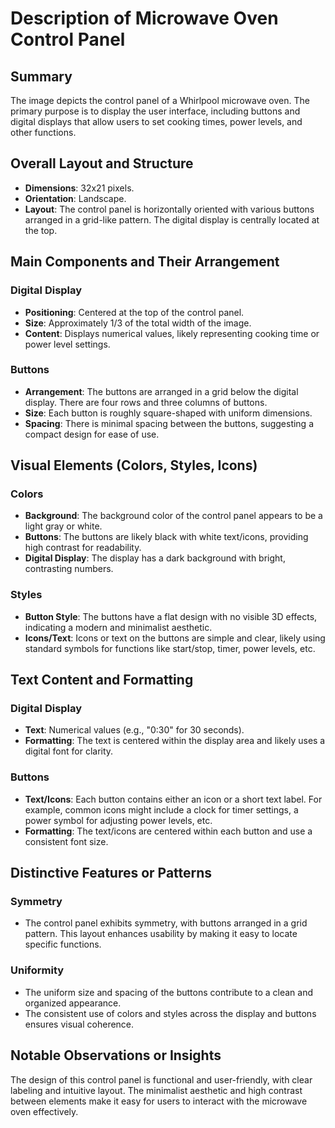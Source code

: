 # Description of Microwave Oven Control Panel

## Summary
The image depicts the control panel of a Whirlpool microwave oven. The primary purpose is to display the user interface, including buttons and digital displays that allow users to set cooking times, power levels, and other functions.

## Overall Layout and Structure
- **Dimensions**: 32x21 pixels.
- **Orientation**: Landscape.
- **Layout**: The control panel is horizontally oriented with various buttons arranged in a grid-like pattern. The digital display is centrally located at the top.

## Main Components and Their Arrangement

### Digital Display
- **Positioning**: Centered at the top of the control panel.
- **Size**: Approximately 1/3 of the total width of the image.
- **Content**: Displays numerical values, likely representing cooking time or power level settings.

### Buttons
- **Arrangement**: The buttons are arranged in a grid below the digital display. There are four rows and three columns of buttons.
- **Size**: Each button is roughly square-shaped with uniform dimensions.
- **Spacing**: There is minimal spacing between the buttons, suggesting a compact design for ease of use.

## Visual Elements (Colors, Styles, Icons)

### Colors
- **Background**: The background color of the control panel appears to be a light gray or white.
- **Buttons**: The buttons are likely black with white text/icons, providing high contrast for readability.
- **Digital Display**: The display has a dark background with bright, contrasting numbers.

### Styles
- **Button Style**: The buttons have a flat design with no visible 3D effects, indicating a modern and minimalist aesthetic.
- **Icons/Text**: Icons or text on the buttons are simple and clear, likely using standard symbols for functions like start/stop, timer, power levels, etc.

## Text Content and Formatting

### Digital Display
- **Text**: Numerical values (e.g., "0:30" for 30 seconds).
- **Formatting**: The text is centered within the display area and likely uses a digital font for clarity.

### Buttons
- **Text/Icons**: Each button contains either an icon or a short text label. For example, common icons might include a clock for timer settings, a power symbol for adjusting power levels, etc.
- **Formatting**: The text/icons are centered within each button and use a consistent font size.

## Distinctive Features or Patterns

### Symmetry
- The control panel exhibits symmetry, with buttons arranged in a grid pattern. This layout enhances usability by making it easy to locate specific functions.

### Uniformity
- The uniform size and spacing of the buttons contribute to a clean and organized appearance.
- The consistent use of colors and styles across the display and buttons ensures visual coherence.

## Notable Observations or Insights

The design of this control panel is functional and user-friendly, with clear labeling and intuitive layout. The minimalist aesthetic and high contrast between elements make it easy for users to interact with the microwave oven effectively.